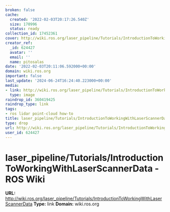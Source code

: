 ```yaml
---
broken: false
cache:
  created: '2022-02-03T20:17:26.540Z'
  size: 170996
  status: ready
collection_id: 17452361
cover: http://wiki.ros.org/laser_pipeline/Tutorials/IntroductionToWorkingWithLaserScannerData?action=AttachFile&do=get&target=rviz_base_small.png
creator_ref:
  _id: 624427
  avatar: ''
  email: ''
  name: pitosalas
date: '2022-02-03T20:11:06.592000+00:00'
domain: wiki.ros.org
important: false
last_update: '2024-06-24T16:24:40.223000+00:00'
media:
- link: http://wiki.ros.org/laser_pipeline/Tutorials/IntroductionToWorkingWithLaserScannerData?action=AttachFile&do=get&target=rviz_base_small.png
  type: image
raindrop_id: 360419425
raindrop_type: link
tags:
- ros lidar point-cloud how-to
title: laser_pipeline/Tutorials/IntroductionToWorkingWithLaserScannerData - ROS Wiki
type: drop
url: http://wiki.ros.org/laser_pipeline/Tutorials/IntroductionToWorkingWithLaserScannerData
user_id: 624427
---
```


# laser_pipeline/Tutorials/IntroductionToWorkingWithLaserScannerData - ROS Wiki

**URL:** http://wiki.ros.org/laser_pipeline/Tutorials/IntroductionToWorkingWithLaserScannerData
**Type:** link
**Domain:** wiki.ros.org
